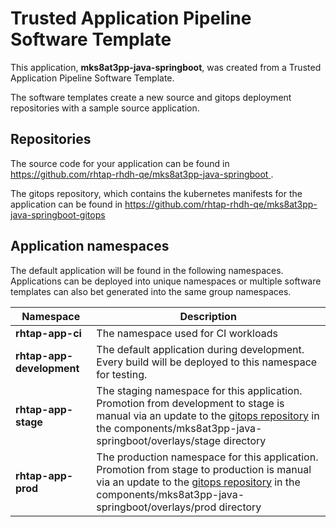 # Trusted Application Pipeline Software Template

This application, **mks8at3pp-java-springboot**, was created from a Trusted Application Pipeline Software Template.

The software templates create a new source and gitops deployment repositories with a sample source application. 

## Repositories

The source code for your application can be found in [https://github.com/rhtap-rhdh-qe/mks8at3pp-java-springboot ](https://github.com/rhtap-rhdh-qe/mks8at3pp-java-springboot ).
 
The gitops repository, which contains the kubernetes manifests for the application can be found in 
[https://github.com/rhtap-rhdh-qe/mks8at3pp-java-springboot-gitops ](https://github.com/rhtap-rhdh-qe/mks8at3pp-java-springboot-gitops ) 

## Application namespaces 

The default application will be found in the following namespaces. Applications can be deployed into unique namespaces or multiple software templates can also bet generated into the same group namespaces.  

|  Namespace   |  Description   |  
| -------- | -------- |
| **rhtap-app-ci** | The namespace used for CI workloads |
| **rhtap-app-development** | The default application during development. Every build will be deployed to this namespace for testing. |
| **rhtap-app-stage** | The staging namespace for this application. Promotion from development to stage is manual via an update to the [gitops repository](https://github.com/rhtap-rhdh-qe/mks8at3pp-java-springboot-gitops ) in the components/mks8at3pp-java-springboot/overlays/stage directory |
| **rhtap-app-prod** | The production namespace for this application. Promotion from stage to production is manual via an update to the [gitops repository](https://github.com/rhtap-rhdh-qe/mks8at3pp-java-springboot-gitops ) in the components/mks8at3pp-java-springboot/overlays/prod directory |